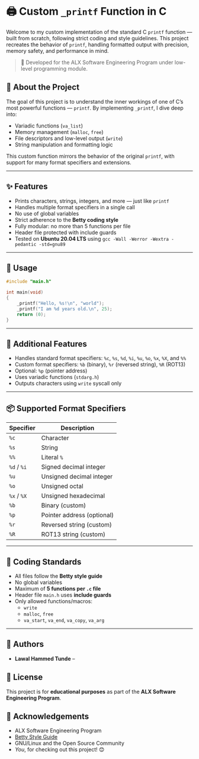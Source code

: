 # 🖨️ Custom `_printf` Function in C

Welcome to my custom implementation of the standard C `printf` function — built from scratch, following strict coding and style guidelines. This project recreates the behavior of `printf`, handling formatted output with precision, memory safety, and performance in mind.

> 🔧 Developed for the ALX Software Engineering Program under low-level programming module.


## 📖 About the Project

The goal of this project is to understand the inner workings of one of C’s most powerful functions — `printf`. By implementing `_printf`, I dive deep into:

- Variadic functions (`va_list`)
- Memory management (`malloc`, `free`)
- File descriptors and low-level output (`write`)
- String manipulation and formatting logic

This custom function mirrors the behavior of the original `printf`, with support for many format specifiers and extensions.

---

## ✨ Features

- Prints characters, strings, integers, and more — just like `printf`
- Handles multiple format specifiers in a single call
- No use of global variables
- Strict adherence to the **Betty coding style**
- Fully modular: no more than 5 functions per file
- Header file protected with include guards
- Tested on **Ubuntu 20.04 LTS** using `gcc -Wall -Werror -Wextra -pedantic -std=gnu89`

---

## 🧪 Usage

```c
#include "main.h"

int main(void)
{
    _printf("Hello, %s!\n", "world");
    _printf("I am %d years old.\n", 25);
    return (0);
}

```
---

## 🚀 Additional  Features

- Handles standard format specifiers: `%c`, `%s`, `%d`, `%i`, `%u`, `%o`, `%x`, `%X`, and `%%`
- Custom format specifiers: `%b` (binary), `%r` (reversed string), `%R` (ROT13)
- Optional: `%p` (pointer address)
- Uses variadic functions (`stdarg.h`)
- Outputs characters using `write` syscall only

---
## 📦 Supported Format Specifiers

| Specifier | Description                  |
|-----------|------------------------------|
| `%c`      | Character                    |
| `%s`      | String                       |
| `%%`      | Literal `%`                  |
| `%d` / `%i`| Signed decimal integer      |
| `%u`      | Unsigned decimal integer     |
| `%o`      | Unsigned octal               |
| `%x` / `%X`| Unsigned hexadecimal        |
| `%b`      | Binary (custom)              |
| `%p`      | Pointer address (optional)   |
| `%r`      | Reversed string (custom)     |
| `%R`      | ROT13 string (custom)        |

---
## 🧪 Coding Standards

- All files follow the **Betty style guide**
- No global variables
- Maximum of **5 functions per `.c` file**
- Header file `main.h` uses **include guards**
- Only allowed functions/macros:
  - `write`
  - `malloc`, `free`
  - `va_start`, `va_end`, `va_copy`, `va_arg`
---
## 👥 Authors

- **Lawal Hammed Tunde** – 

## 📃 License

This project is for **educational purposes** as part of the **ALX Software Engineering Program**.

## 🙌 Acknowledgements

- ALX Software Engineering Program
- [Betty Style Guide](https://github.com/holbertonschool/Betty)
- GNU/Linux and the Open Source Community
- *You*, for checking out this project! 😊
